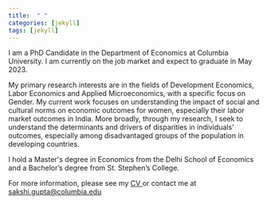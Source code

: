 ```yaml
---
title:  " "
categories: [jekyll]
tags: [jekyll]
---
```

I am a PhD Candidate in the Department of Economics at Columbia University. I am currently on the job market and expect to graduate in May 2023. 

My primary research interests are in the fields of Development Economics, Labor Economics and Applied Microeconomics, with a specific focus on Gender. My current work focuses on understanding the impact of social and cultural norms on economic outcomes for women, especially their labor market outcomes in India. More broadly, through my research, I seek to understand the determinants and drivers of disparities in individuals’ outcomes, especially among disadvantaged groups of the population in developing countries.
 
I hold a Master's degree in Economics from the Delhi School of Economics and a Bachelor’s degree from St. Stephen’s College.  

For more information, please see my <a href="https://gupta-sakshi.github.io/files/Sakshi_Gupta_CV.pdf" target="_blank">CV </a> or contact me at <a href="mailto:sakshi.gupta@columbia.edu">sakshi.gupta@columbia.edu</a>
